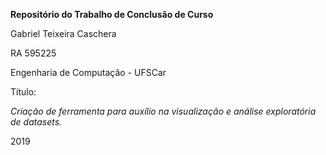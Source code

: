 **Repositório do Trabalho de Conclusão de Curso**

Gabriel Teixeira Caschera

RA 595225 

Engenharia de Computação - UFSCar


Título:

*Criação de ferramenta para auxílio na visualização e análise exploratória de datasets.*


2019

